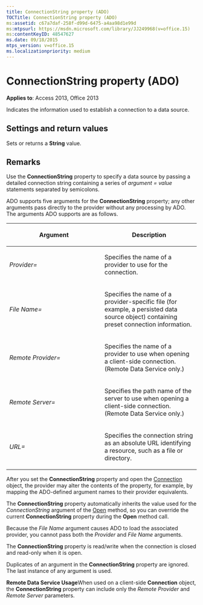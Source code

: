 ```yaml
---
title: ConnectionString property (ADO)
TOCTitle: ConnectionString property (ADO)
ms:assetid: c67a7daf-258f-d99d-6475-a4aa98d1e99d
ms:mtpsurl: https://msdn.microsoft.com/library/JJ249968(v=office.15)
ms:contentKeyID: 48547627
ms.date: 09/18/2015
mtps_version: v=office.15
ms.localizationpriority: medium
---
```


# ConnectionString property (ADO)


**Applies to**: Access 2013, Office 2013

Indicates the information used to establish a connection to a data source.

## Settings and return values

Sets or returns a **String** value.

## Remarks

Use the **ConnectionString** property to specify a data source by passing a detailed connection string containing a series of *argument* *= value* statements separated by semicolons.

ADO supports five arguments for the **ConnectionString** property; any other arguments pass directly to the provider without any processing by ADO. The arguments ADO supports are as follows.

<table>
<colgroup>
<col style="width: 50%" />
<col style="width: 50%" />
</colgroup>
<thead>
<tr class="header">
<th><p>Argument</p></th>
<th><p>Description</p></th>
</tr>
</thead>
<tbody>
<tr class="odd">
<td><p><em>Provider=</em></p></td>
<td><p>Specifies the name of a provider to use for the connection.</p></td>
</tr>
<tr class="even">
<td><p><em>File Name=</em></p></td>
<td><p>Specifies the name of a provider-specific file (for example, a persisted data source object) containing preset connection information.</p></td>
</tr>
<tr class="odd">
<td><p><em>Remote Provider=</em></p></td>
<td><p>Specifies the name of a provider to use when opening a client-side connection. (Remote Data Service only.)</p></td>
</tr>
<tr class="even">
<td><p><em>Remote Server=</em></p></td>
<td><p>Specifies the path name of the server to use when opening a client-side connection. (Remote Data Service only.)</p></td>
</tr>
<tr class="odd">
<td><p><em>URL=</em></p></td>
<td><p>Specifies the connection string as an absolute URL identifying a resource, such as a file or directory.</p></td>
</tr>
</tbody>
</table>


After you set the **ConnectionString** property and open the [Connection](connection-object-ado.md) object, the provider may alter the contents of the property, for example, by mapping the ADO-defined argument names to their provider equivalents.

The **ConnectionString** property automatically inherits the value used for the *ConnectionString* argument of the [Open](open-method-ado-connection.md) method, so you can override the current **ConnectionString** property during the **Open** method call.

Because the *File Name* argument causes ADO to load the associated provider, you cannot pass both the *Provider* and *File Name* arguments.

The **ConnectionString** property is read/write when the connection is closed and read-only when it is open.

Duplicates of an argument in the **ConnectionString** property are ignored. The last instance of any argument is used.

**Remote Data Service Usage**When used on a client-side **Connection** object, the **ConnectionString** property can include only the *Remote Provider* and *Remote Server* parameters.

